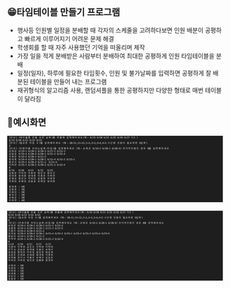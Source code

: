 ## 😁타임테이블 만들기 프로그램  
- 행사등 인원별 일정을 분배할 때 각자의 스케줄을 고려하다보면 인원 배분이 공평하고 빠르게 이루어지기 어려운 문제 해결
- 학생회를 할 때 자주 사용했던 기억을 떠올리며 제작
- 가장 일을 적게 분배받은 사람부터 분배하여 최대한 공평하게 인원 타임테이블을 분배
- 일정(일자), 하루에 필요한 타임횟수, 인원 및 불가날짜를 입력하면 공평하게 잘 배분된 테이블을 만들어 내는 프로그램
- 재귀형식의 알고리즘 사용, 랜덤셔플을 통한 공평하지만 다양한 형태로 매번 테이블이 달라짐


## 📝예시화면
![image](/resource/timetable3.png)<br>
<br>
![image](/resource/timetable2.png)<br>
